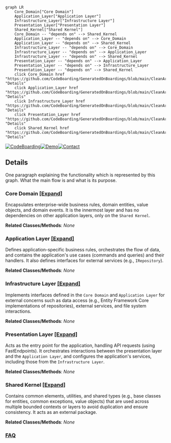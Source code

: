 ```mermaid
graph LR
    Core_Domain["Core Domain"]
    Application_Layer["Application Layer"]
    Infrastructure_Layer["Infrastructure Layer"]
    Presentation_Layer["Presentation Layer"]
    Shared_Kernel["Shared Kernel"]
    Core_Domain -- "depends on" --> Shared_Kernel
    Application_Layer -- "depends on" --> Core_Domain
    Application_Layer -- "depends on" --> Shared_Kernel
    Infrastructure_Layer -- "depends on" --> Core_Domain
    Infrastructure_Layer -- "depends on" --> Application_Layer
    Infrastructure_Layer -- "depends on" --> Shared_Kernel
    Presentation_Layer -- "depends on" --> Application_Layer
    Presentation_Layer -- "depends on" --> Infrastructure_Layer
    Presentation_Layer -- "depends on" --> Shared_Kernel
    click Core_Domain href "https://github.com/CodeBoarding/GeneratedOnBoardings/blob/main/CleanArchitecture/Core_Domain.md" "Details"
    click Application_Layer href "https://github.com/CodeBoarding/GeneratedOnBoardings/blob/main/CleanArchitecture/Application_Layer.md" "Details"
    click Infrastructure_Layer href "https://github.com/CodeBoarding/GeneratedOnBoardings/blob/main/CleanArchitecture/Infrastructure_Layer.md" "Details"
    click Presentation_Layer href "https://github.com/CodeBoarding/GeneratedOnBoardings/blob/main/CleanArchitecture/Presentation_Layer.md" "Details"
    click Shared_Kernel href "https://github.com/CodeBoarding/GeneratedOnBoardings/blob/main/CleanArchitecture/Shared_Kernel.md" "Details"
```

[![CodeBoarding](https://img.shields.io/badge/Generated%20by-CodeBoarding-9cf?style=flat-square)](https://github.com/CodeBoarding/GeneratedOnBoardings)[![Demo](https://img.shields.io/badge/Try%20our-Demo-blue?style=flat-square)](https://www.codeboarding.org/demo)[![Contact](https://img.shields.io/badge/Contact%20us%20-%20contact@codeboarding.org-lightgrey?style=flat-square)](mailto:contact@codeboarding.org)

## Details

One paragraph explaining the functionality which is represented by this graph. What the main flow is and what is its purpose.

### Core Domain [[Expand]](./Core_Domain.md)
Encapsulates enterprise-wide business rules, domain entities, value objects, and domain events. It is the innermost layer and has no dependencies on other application layers, only on the `Shared Kernel`.


**Related Classes/Methods**: _None_

### Application Layer [[Expand]](./Application_Layer.md)
Defines application-specific business rules, orchestrates the flow of data, and contains the application's use cases (commands and queries) and their handlers. It also defines interfaces for external services (e.g., `IRepository`).


**Related Classes/Methods**: _None_

### Infrastructure Layer [[Expand]](./Infrastructure_Layer.md)
Implements interfaces defined in the `Core Domain` and `Application Layer` for external concerns such as data access (e.g., Entity Framework Core implementations of repositories), external services, and file system interactions.


**Related Classes/Methods**: _None_

### Presentation Layer [[Expand]](./Presentation_Layer.md)
Acts as the entry point for the application, handling API requests (using FastEndpoints). It orchestrates interactions between the presentation layer and the `Application Layer`, and configures the application's services, including those from the `Infrastructure Layer`.


**Related Classes/Methods**: _None_

### Shared Kernel [[Expand]](./Shared_Kernel.md)
Contains common elements, utilities, and shared types (e.g., base classes for entities, common exceptions, value objects) that are used across multiple bounded contexts or layers to avoid duplication and ensure consistency. It acts as an external package.


**Related Classes/Methods**: _None_



### [FAQ](https://github.com/CodeBoarding/GeneratedOnBoardings/tree/main?tab=readme-ov-file#faq)
